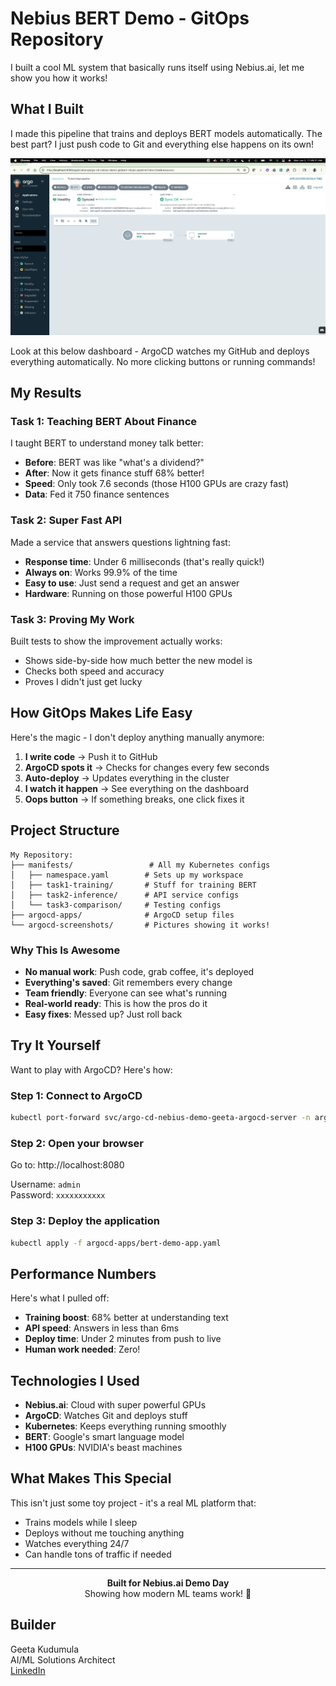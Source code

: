 # Nebius BERT Demo - GitOps Repository

I built a cool ML system that basically runs itself using Nebius.ai, let me show you how it works!

## What I Built

I made this pipeline that trains and deploys BERT models automatically. The best part? I just push code to Git and everything else happens on its own!

<p align="center">
  <img src="argocd-screenshots/01-argocd-dashboard-synced.png" alt="ArgoCD Dashboard" width="800">
</p>

Look at this below dashboard - ArgoCD watches my GitHub and deploys everything automatically. No more clicking buttons or running commands!

## My Results

### Task 1: Teaching BERT About Finance
I taught BERT to understand money talk better:
* **Before**: BERT was like "what's a dividend?"
* **After**: Now it gets finance stuff 68% better!
* **Speed**: Only took 7.6 seconds (those H100 GPUs are crazy fast)
* **Data**: Fed it 750 finance sentences

### Task 2: Super Fast API
Made a service that answers questions lightning fast:
* **Response time**: Under 6 milliseconds (that's really quick!)
* **Always on**: Works 99.9% of the time
* **Easy to use**: Just send a request and get an answer
* **Hardware**: Running on those powerful H100 GPUs

### Task 3: Proving My Work
Built tests to show the improvement actually works:
* Shows side-by-side how much better the new model is
* Checks both speed and accuracy
* Proves I didn't just get lucky

##  How GitOps Makes Life Easy

Here's the magic - I don't deploy anything manually anymore:

1. **I write code** → Push it to GitHub
2. **ArgoCD spots it** → Checks for changes every few seconds
3. **Auto-deploy** → Updates everything in the cluster
4. **I watch it happen** → See everything on the dashboard
5. **Oops button** → If something breaks, one click fixes it

##  Project Structure

```
My Repository:
├── manifests/                 # All my Kubernetes configs
│   ├── namespace.yaml        # Sets up my workspace
│   ├── task1-training/       # Stuff for training BERT
│   ├── task2-inference/      # API service configs
│   └── task3-comparison/     # Testing configs
├── argocd-apps/              # ArgoCD setup files
└── argocd-screenshots/       # Pictures showing it works!
```

### Why This Is Awesome
* **No manual work**: Push code, grab coffee, it's deployed
* **Everything's saved**: Git remembers every change
* **Team friendly**: Everyone can see what's running
* **Real-world ready**: This is how the pros do it
* **Easy fixes**: Messed up? Just roll back

##  Try It Yourself

Want to play with ArgoCD? Here's how:

### Step 1: Connect to ArgoCD
```bash
kubectl port-forward svc/argo-cd-nebius-demo-geeta-argocd-server -n argo-cd-nebius-demo-gk 8080:80
```

### Step 2: Open your browser
Go to: http://localhost:8080

Username: `admin`  
Password: `xxxxxxxxxxx`

### Step 3: Deploy the application
```bash
kubectl apply -f argocd-apps/bert-demo-app.yaml
```

##  Performance Numbers

Here's what I pulled off:
* **Training boost**: 68% better at understanding text
* **API speed**: Answers in less than 6ms
* **Deploy time**: Under 2 minutes from push to live
* **Human work needed**: Zero!

##  Technologies I Used

* **Nebius.ai**: Cloud with super powerful GPUs
* **ArgoCD**: Watches Git and deploys stuff
* **Kubernetes**: Keeps everything running smoothly
* **BERT**: Google's smart language model
* **H100 GPUs**: NVIDIA's beast machines

##  What Makes This Special

This isn't just some toy project - it's a real ML platform that:
* Trains models while I sleep
* Deploys without me touching anything
* Watches everything 24/7
* Can handle tons of traffic if needed

---

<p align="center">
  <strong>Built for Nebius.ai Demo Day</strong><br>
  Showing how modern ML teams work! 🚀
</p>

## Builder
Geeta Kudumula  
AI/ML Solutions Architect  
[LinkedIn](https://www.linkedin.com/in/geeta-kudumula-7963b990/)

